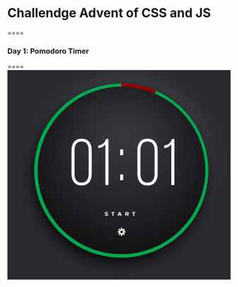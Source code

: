 # Challendge Advent of CSS and JS
====
### Day 1: Pomodoro Timer
====
![pomodoro-timer](/images/day1.png "pomodoro-timer")